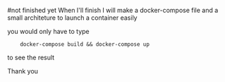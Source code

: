 #not finished yet
When I'll finish I will make a docker-compose file and a small architeture to launch a container easily

you would only have to type

        docker-compose build && docker-compose up

to see the result

Thank you
